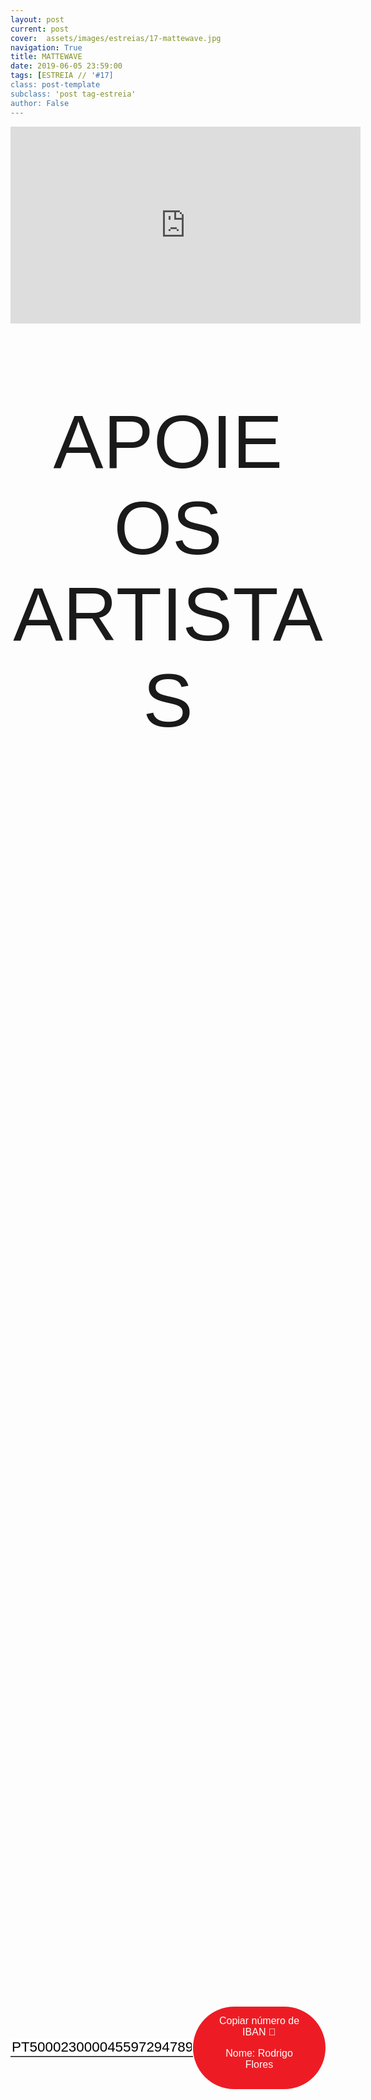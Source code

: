 ```yaml
---
layout: post
current: post
cover:  assets/images/estreias/17-mattewave.jpg
navigation: True
title: MATTEWAVE
date: 2019-06-05 23:59:00
tags: [ESTREIA // '#17]
class: post-template
subclass: 'post tag-estreia'
author: False
---
```


<!-- warning: keep the content after the ? in the link, for autoplay -->
<iframe width="560" height="315" src="https://www.youtube.com/embed/cvlEsfWmNCU?rel=0&amp;autoplay=1&amp;controls=0&amp;showinfo=0" frameborder="0" allow="accelerometer; autoplay; encrypted-media; gyroscope; picture-in-picture" allowfullscreen></iframe>



<!-- CSS code for some personalization -->
<style>
    .button {
      margin: auto;  
      display: block;
      border-radius: 70px;
      background-color: #ED1C24;
      border: none;
      color: #FFFFFF;
      text-align: center;
      font-family: "Verdana", sans-serif;
      font-size: 2.6rem;
      padding: 20px;
      width: 25rem;
      transition: all 0.5s;
      cursor: pointer;
    }
    
    .button span {
      cursor: pointer;
      display: inline-block;
      position: relative;
      transition: 0.5s;
    }
    
    .button span:after {
      content: '\00bb';
      position: absolute;
      opacity: 0;
      top: 0;
      right: -20px;
      transition: 0.5s;
    }
    
    .button:hover span {
      padding-right: 25px;
    }
    
    .button:hover span:after {
      opacity: 1;
      right: 0;
       display: inline-block;
    }


    .apoia {
        font-family: "Avant Garde", Avantgarde, "Century Gothic", CenturyGothic, "AppleGothic", sans-serif;
        font-size: 3vmax;
        text-align: center;
        text-transform: uppercase;
        text-rendering: optimizeLegibility;
    }


    .iban{
      margin: auto;  
      text-align: center;
      font-family: "Verdana", sans-serif;
      font-size: 1.8rem;
      padding-top: 2rem;
    }

    .btn {
      border: none;
      background-color: inherit;
      padding: 14px 28px;
      font-size: 16px;
      cursor: pointer;
      display: inline-block;
      font-family: "Verdana", sans-serif;
      border-radius: 70px;
    }

    .btn:hover {background: #454545;}

    .success {color: green;}
    .info {color: dodgerblue;}
    .warning {color: orange;}
    .danger {color: red;}
    .default {color: black;}

    /* Blue */
    .info {
      color: white;
      background: #2196F3;
      background-color: #ED1C24;
      font-family: "Verdana", sans-serif;
    }

    .info:hover {
      background: #454545;
      color: white;
    }

    .no-outline:focus {
      outline: none;
    }

  .info_numbers{
    font-family: "Verdana", sans-serif;
    font-size: 1.4rem;
  }
    
    .centerthat{
      height: 100%;
      display: flex;
      align-items: center;
      justify-content: center;
    }

    input {
      border-top-style: hidden;
      border-right-style: hidden;
      border-left-style: hidden;
      border-bottom-style: groove;
    }

</style>

<!-- JAVASCRIPT functions for autocopying text-->
<script>
function myFunction() {
  /* Get the text field */
  var copyText = document.getElementById("myInput");

  /* Select the text field */
  copyText.select();
  copyText.setSelectionRange(0, 99999); /*For mobile devices*/

  /* Copy the text inside the text field */
  document.execCommand("copy");

  // /* Alert the copied text */
  // alert("Copied the text: " + copyText.value);
}
function myFunction2() {
  /* Get the text field */
  var copyText = document.getElementById("myInput2");

  /* Select the text field */
  copyText.select();
  copyText.setSelectionRange(0, 99999); /*For mobile devices*/

  /* Copy the text inside the text field */
  document.execCommand("copy");

  // /* Alert the copied text */
  // alert("Copied the text: " + copyText.value);
}
</script>




<div class="center">
    <p class = "apoia">Apoie os artistas</p> 
    
<br>
<div class = "centerthat">
  <!-- The text field -->
  <input type="text" class="no-outline info_numbers" value="PT50002300004559729478994" id="myInput"> 
  <!-- The button used to copy the text -->
  <button class="btn info"  onclick="myFunction()">Copiar número de IBAN 🏧 <br />

  Nome: Rodrigo Flores </button>
</div>
<br>
<br>

</div>  

<br>


Mattewave é um DJ e produtor musical brasileiro, nascido na cidade de Porto Alegre, RS – Brasil, com passagem por Toronto e atualmente residindo no Porto, em Portugal.
O artista tem um público fiel, que se identifica com seu estilo, trazendo músicas do passado com uma nova roupagem, muito atual, num ritmo empolgante e dançante. Teclados, sintetizadores, uma pitada de disco music e rock ‘n’ roll estão sempre presentes nas suas produções. Música boa aliada a uma grande presença de palco e interação com a plateia são as marcas do artista.
Ainda utilizando outra assinatura, dividiu palco com diversos artistas e bandas brasileiras. Já como Mattewave, teve a satisfação de estar no palco do Brazilian Day Toronto por duas vezes, Brasil Fest e diversas festas de passagem de ano no Brasil e Canadá, tocando em nightclubs como Fiction e Cabana Pool Bar. Mattewave só quer ser a sua melhor versão cada vez que subir ao palco.


### Segue Mattewave
* Facebook: <a href="https://www.facebook.com/mattewavemusic/">https://www.facebook.com/mattewavemusic/</a>
* Instagram: <a href="https://www.instagram.com/mattewavemusic/">https://www.instagram.com/mattewavemusic/</a>
* Twitter: <a href="https://twitter.com/mattewavemusic">https://twitter.com/mattewavemusic</a>
* Soundcloud: <a href="https://soundcloud.com/mattewavemusic">https://soundcloud.com/mattewavemusic</a>
* Spotify: <a href="https://open.spotify.com/artist/08tCexdL3BR7uiK6vR0BPz">https://open.spotify.com/artist/08tCexdL3BR7uiK6vR0BPz</a>


